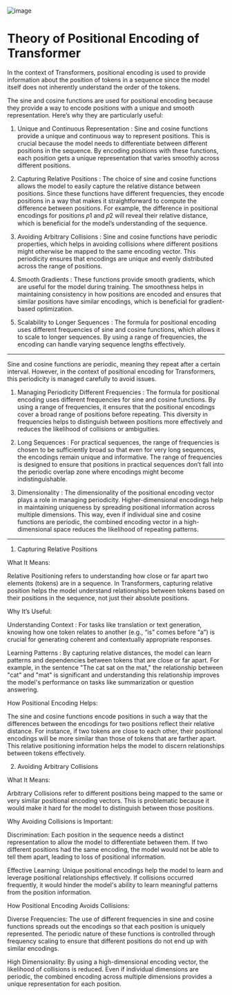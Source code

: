 
![image](https://github.com/user-attachments/assets/e5968d6d-ab7f-4f40-b6ff-539e0486d5e8)


  




# Theory of Positional Encoding of Transformer


In the context of Transformers, positional encoding is used to provide information about the position of tokens in a sequence since the model itself does not inherently understand the order of the tokens.

The sine and cosine functions are used for positional encoding because they provide a way to encode positions with a unique and smooth representation. Here’s why they are particularly useful:

1. Unique and Continuous Representation : 
Sine and cosine functions provide a unique and continuous way to represent positions. This is crucial because the model needs to differentiate between different positions in the sequence. By encoding positions with these functions, each position gets a unique representation that varies smoothly across different positions.

2. Capturing Relative Positions :
The choice of sine and cosine functions allows the model to easily capture the relative distance between positions. Since these functions have different frequencies, they encode positions in a way that makes it straightforward to compute the difference between positions. For example, the difference in positional encodings for positions 𝑝1 and 𝑝2 will reveal their relative distance, which is beneficial for the model’s understanding of the sequence.

3. Avoiding Arbitrary Collisions :
Sine and cosine functions have periodic properties, which helps in avoiding collisions where different positions might otherwise be mapped to the same encoding vector. This periodicity ensures that encodings are unique and evenly distributed across the range of positions.

4. Smooth Gradients : 
These functions provide smooth gradients, which are useful for the model during training. The smoothness helps in maintaining consistency in how positions are encoded and ensures that similar positions have similar encodings, which is beneficial for gradient-based optimization.

5. Scalability to Longer Sequences :
The formula for positional encoding uses different frequencies of sine and cosine functions, which allows it to scale to longer sequences. By using a range of frequencies, the encoding can handle varying sequence lengths effectively.

---
Sine and cosine functions are periodic, meaning they repeat after a certain interval. However, in the context of positional encoding for Transformers, this periodicity is managed carefully to avoid issues.

1) Managing Periodicity
Different Frequencies : The formula for positional encoding uses different frequencies for sine and cosine functions. By using a range of frequencies, it ensures that the positional encodings cover a broad range of positions before repeating. This diversity in frequencies helps to distinguish between positions more effectively and reduces the likelihood of collisions or ambiguities.

2) Long Sequences : For practical sequences, the range of frequencies is chosen to be sufficiently broad so that even for very long sequences, the encodings remain unique and informative. The range of frequencies is designed to ensure that positions in practical sequences don’t fall into the periodic overlap zone where encodings might become indistinguishable.

3) Dimensionality : The dimensionality of the positional encoding vector plays a role in managing periodicity. Higher-dimensional encodings help in maintaining uniqueness by spreading positional information across multiple dimensions. This way, even if individual sine and cosine functions are periodic, the combined encoding vector in a high-dimensional space reduces the likelihood of repeating patterns.

---

1. Capturing Relative Positions

What It Means:

Relative Positioning refers to understanding how close or far apart two elements (tokens) are in a sequence. In Transformers, capturing relative position helps the model understand relationships between tokens based on their positions in the sequence, not just their absolute positions.

Why It’s Useful:

Understanding Context : For tasks like translation or text generation, knowing how one token relates to another (e.g., “is” comes before “a”) is crucial for generating coherent and contextually appropriate responses.

Learning Patterns : By capturing relative distances, the model can learn patterns and dependencies between tokens that are close or far apart. For example, in the sentence "The cat sat on the mat," the relationship between "cat" and "mat" is significant and understanding this relationship improves the model's performance on tasks like summarization or question answering.

How Positional Encoding Helps:

The sine and cosine functions encode positions in such a way that the differences between the encodings for two positions reflect their relative distance. For instance, if two tokens are close to each other, their positional encodings will be more similar than those of tokens that are farther apart. This relative positioning information helps the model to discern relationships between tokens effectively.

2. Avoiding Arbitrary Collisions

What It Means:

Arbitrary Collisions refer to different positions being mapped to the same or very similar positional encoding vectors. This is problematic because it would make it hard for the model to distinguish between those positions.

Why Avoiding Collisions is Important:

Discrimination: Each position in the sequence needs a distinct representation to allow the model to differentiate between them. If two different positions had the same encoding, the model would not be able to tell them apart, leading to loss of positional information.

Effective Learning: Unique positional encodings help the model to learn and leverage positional relationships effectively. If collisions occurred frequently, it would hinder the model's ability to learn meaningful patterns from the position information.

How Positional Encoding Avoids Collisions:

Diverse Frequencies: The use of different frequencies in sine and cosine functions spreads out the encodings so that each position is uniquely represented. The periodic nature of these functions is controlled through frequency scaling to ensure that different positions do not end up with similar encodings.

High Dimensionality: By using a high-dimensional encoding vector, the likelihood of collisions is reduced. Even if individual dimensions are periodic, the combined encoding across multiple dimensions provides a unique representation for each position.
